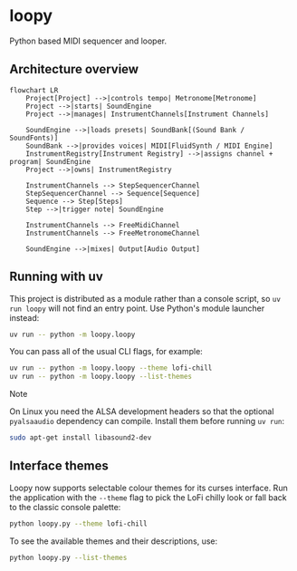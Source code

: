 # loopy

Python based MIDI sequencer and looper.

## Architecture overview

```mermaid
flowchart LR
    Project[Project] -->|controls tempo| Metronome[Metronome]
    Project -->|starts| SoundEngine
    Project -->|manages| InstrumentChannels[Instrument Channels]

    SoundEngine -->|loads presets| SoundBank[(Sound Bank / SoundFonts)]
    SoundBank -->|provides voices| MIDI[FluidSynth / MIDI Engine]
    InstrumentRegistry[Instrument Registry] -->|assigns channel + program| SoundEngine
    Project -->|owns| InstrumentRegistry

    InstrumentChannels --> StepSequencerChannel
    StepSequencerChannel --> Sequence[Sequence]
    Sequence --> Step[Steps]
    Step -->|trigger note| SoundEngine

    InstrumentChannels --> FreeMidiChannel
    InstrumentChannels --> FreeMetronomeChannel

    SoundEngine -->|mixes| Output[Audio Output]
```

## Running with uv

This project is distributed as a module rather than a console script, so
`uv run loopy` will not find an entry point. Use Python's module launcher
instead:

```bash
uv run -- python -m loopy.loopy
```

You can pass all of the usual CLI flags, for example:

```bash
uv run -- python -m loopy.loopy --theme lofi-chill
uv run -- python -m loopy.loopy --list-themes
```

> [!NOTE]
> On Linux you need the ALSA development headers so that the optional
> `pyalsaaudio` dependency can compile. Install them before running `uv run`:
>
> ```bash
> sudo apt-get install libasound2-dev
> ```

## Interface themes

Loopy now supports selectable colour themes for its curses interface. Run the
application with the `--theme` flag to pick the LoFi chilly look or fall back to
the classic console palette:

```bash
python loopy.py --theme lofi-chill
```

To see the available themes and their descriptions, use:

```bash
python loopy.py --list-themes
```
